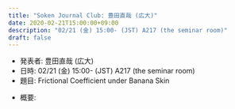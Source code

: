 ```yaml
---
title: "Soken Journal Club: 豊田直哉 (広大)"
date: 2020-02-21T15:00:00+09:00
description: "02/21 (金) 15:00- (JST) A217 (the seminar room)"
draft: false
---
```


- 発表者:
豊田直哉 (広大)
- 日時:
02/21 (金) 15:00- (JST) A217 (the seminar room)
- 題目:
Frictional Coefficient under Banana Skin

<!--more-->

- 概要:

